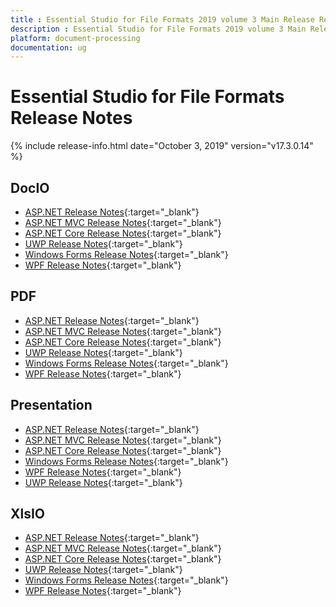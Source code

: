 ```yaml
---
title : Essential Studio for File Formats 2019 volume 3 Main Release Release Notes  
description : Essential Studio for File Formats 2019 volume 3 Main Release Release Notes  
platform: document-processing
documentation: ug
---
```


# Essential Studio for File Formats  Release Notes  

{% include release-info.html date="October 3, 2019" version="v17.3.0.14" %} 

## DocIO

* [ASP.NET Release Notes](/aspnet/release-notes/v17.3.0.14#docio){:target="_blank"}
* [ASP.NET MVC Release Notes](/aspnetmvc/release-notes/v17.3.0.14#docio){:target="_blank"}
* [ASP.NET Core Release Notes](/aspnet-core/release-notes/v17.3.0.14#docio){:target="_blank"}
* [UWP Release Notes](/uwp/release-notes/v17.3.0.14#docio){:target="_blank"}
* [Windows Forms Release Notes](/windowsforms/release-notes/v17.3.0.14#docio){:target="_blank"}
* [WPF Release Notes](/wpf/release-notes/v17.3.0.14#docio){:target="_blank"}


## PDF

* [ASP.NET Release Notes](/aspnet/release-notes/v17.3.0.14#pdf){:target="_blank"}
* [ASP.NET MVC Release Notes](/aspnetmvc/release-notes/v17.3.0.14#pdf){:target="_blank"}
* [ASP.NET Core Release Notes](/aspnet-core/release-notes/v17.3.0.14#pdf){:target="_blank"}
* [UWP Release Notes](/uwp/release-notes/v17.3.0.14#pdf){:target="_blank"}
* [Windows Forms Release Notes](/windowsforms/release-notes/v17.3.0.14#pdf){:target="_blank"}
* [WPF Release Notes](/wpf/release-notes/v17.3.0.14#pdf){:target="_blank"}


## Presentation

* [ASP.NET Release Notes](/aspnet/release-notes/v17.3.0.14#presentation){:target="_blank"}
* [ASP.NET MVC Release Notes](/aspnetmvc/release-notes/v17.3.0.14#presentation){:target="_blank"}
* [ASP.NET Core Release Notes](/aspnet-core/release-notes/v17.3.0.14#presentation){:target="_blank"}
* [Windows Forms Release Notes](/windowsforms/release-notes/v17.3.0.14#presentation){:target="_blank"}
* [WPF Release Notes](/wpf/release-notes/v17.3.0.14#presentation){:target="_blank"}
* [UWP Release Notes](/uwp/release-notes/v17.3.0.14#presentation){:target="_blank"}


## XlsIO

* [ASP.NET Release Notes](/aspnet/release-notes/v17.3.0.14#xlsio){:target="_blank"}
* [ASP.NET MVC Release Notes](/aspnetmvc/release-notes/v17.3.0.14#xlsio){:target="_blank"}
* [ASP.NET Core Release Notes](/aspnet-core/release-notes/v17.3.0.14#xlsio){:target="_blank"}
* [UWP Release Notes](/uwp/release-notes/v17.3.0.14#xlsio){:target="_blank"}
* [Windows Forms Release Notes](/windowsforms/release-notes/v17.3.0.14#xlsio){:target="_blank"}
* [WPF Release Notes](/wpf/release-notes/v17.3.0.14#xlsio){:target="_blank"}